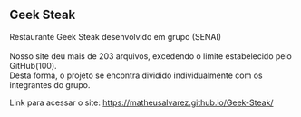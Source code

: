 ## Geek Steak
Restaurante Geek Steak desenvolvido em grupo (SENAI)<br><br>
Nosso site deu mais de 203 arquivos, excedendo o limite estabelecido pelo GitHub(100).<br>
Desta forma, o projeto se encontra dividido individualmente com os integrantes do grupo.<br>

Link para acessar o site: https://matheusalvarez.github.io/Geek-Steak/
